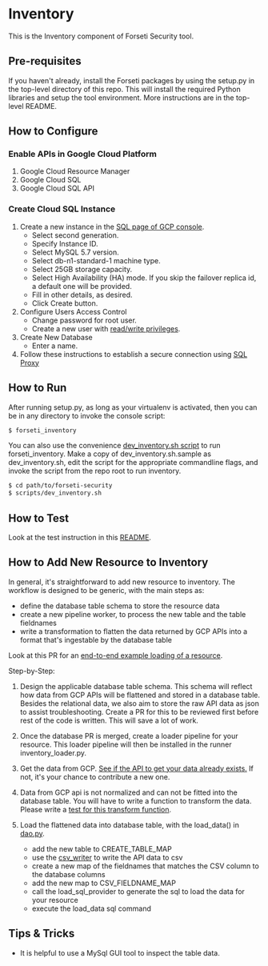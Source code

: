 # Inventory
This is the Inventory component of Forseti Security tool.

## Pre-requisites
If you haven't already, install the Forseti packages by using the setup.py in the top-level directory of this repo. This will install the required Python libraries and setup the tool environment. More instructions are in the top-level README.

## How to Configure

### Enable APIs in Google Cloud Platform
1. Google Cloud Resource Manager
2. Google Cloud SQL
3. Google Cloud SQL API

### Create Cloud SQL Instance
1. Create a new instance in the [SQL page of GCP console](https://console.cloud.google.com/sql).
    * Select second generation.
    * Specify Instance ID.
    * Select MySQL 5.7 version.
    * Select db-n1-standard-1 machine type.
    * Select 25GB storage capacity.
    * Select High Availability (HA) mode.  If you skip the failover replica id, a default one will be provided.
    * Fill in other details, as desired.
    * Click Create button.
2. Configure Users Access Control
    * Change password for root user.
    * Create a new user with [read/write privileges](https://cloud.google.com/sql/docs/mysql/users?hl=en_US#privileges).
3. Create New Database
    * Enter a name.
4. Follow these instructions to establish a secure connection using [SQL Proxy](https://cloud.google.com/sql/docs/mysql-connect-proxy#connecting_mysql_client)


## How to Run
After running setup.py, as long as your virtualenv is activated, then you can be in any directory to invoke the console script:

```sh
$ forseti_inventory
```

You can also use the convenience [dev_inventory.sh script](/scripts) to run forseti_inventory. Make a copy of dev_inventory.sh.sample as dev_inventory.sh, edit the script for the appropriate commandline flags, and invoke the script from the repo root to run inventory.

```sh
$ cd path/to/forseti-security
$ scripts/dev_inventory.sh
```

## How to Test
Look at the test instruction in this [README](https://github.com/GoogleCloudPlatform/forseti-security/blob/master/google/cloud/security/README.md#tests).

## How to Add New Resource to Inventory

In general, it's straightforward to add new resource to inventory.
The workflow is designed to be generic, with the main steps as:
* define the database table schema to store the resource data
* create a new pipeline worker, to process the new table and the table fieldnames
* write a transformation to flatten the data returned by GCP APIs into a format
that's ingestable by the database table

Look at this PR for an [end-to-end example loading of a resource](https://github.com/GoogleCloudPlatform/forseti-security/pull/26).

Step-by-Step:
1. Design the applicable database table schema.  This schema will reflect
how data from GCP APIs will be flattened and stored in a database table.
Besides the relational data, we also aim to store the raw API data as json
to assist troubleshooting.  Create a PR for this to be reviewed first
before rest of the code is written.  This will save a lot of work.

2. Once the database PR is merged, create a loader pipeline for your resource.
This loader pipeline will then be installed in the runner inventory_loader.py.

3. Get the data from GCP.  [See if the API to get your data already exists.](https://github.com/GoogleCloudPlatform/forseti-security/tree/master/google/cloud/security/common/gcp_api)
If not, it's your chance to contribute a new one.

4. Data from GCP api is not normalized and can not be fitted into the
database table.  You will have to write a function to transform the data.
Please write a [test for this transform function](https://github.com/GoogleCloudPlatform/forseti-security/blob/master/tests/inventory/transform_util_test.py).

5. Load the flattened data into database table, with the load_data() in [dao.py](https://github.com/GoogleCloudPlatform/forseti-security/blob/master/google/cloud/security/common/data_access/dao.py).
    * add the new table to CREATE_TABLE_MAP
    * use the [csv_writer](https://github.com/GoogleCloudPlatform/forseti-security/blob/master/google/cloud/security/common/data_access/csv_writer.py) to write the API data to csv
    * create a new map of the fieldnames that matches the CSV column to the database columns
    * add the new map to CSV_FIELDNAME_MAP
    * call the load_sql_provider to generate the sql to load the data for your resource
    * execute the load_data sql command

## Tips & Tricks
* It is helpful to use a MySql GUI tool to inspect the table data.
